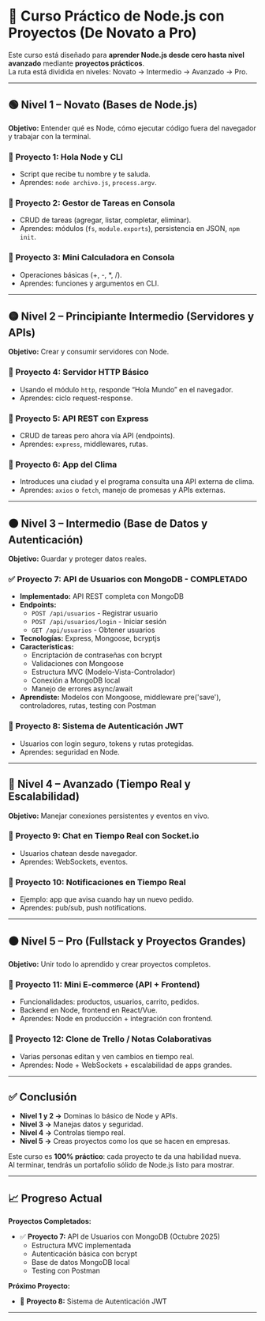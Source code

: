 # 🚀 Curso Práctico de Node.js con Proyectos (De Novato a Pro)

Este curso está diseñado para **aprender Node.js desde cero hasta nivel avanzado** mediante **proyectos prácticos**.  
La ruta está dividida en niveles: Novato → Intermedio → Avanzado → Pro.  

---

## 🟢 Nivel 1 – Novato (Bases de Node.js)
**Objetivo:** Entender qué es Node, cómo ejecutar código fuera del navegador y trabajar con la terminal.

### 📌 Proyecto 1: Hola Node y CLI
- Script que recibe tu nombre y te saluda.
- Aprendes: `node archivo.js`, `process.argv`.

### 📌 Proyecto 2: Gestor de Tareas en Consola
- CRUD de tareas (agregar, listar, completar, eliminar).
- Aprendes: módulos (`fs`, `module.exports`), persistencia en JSON, `npm init`.

### 📌 Proyecto 3: Mini Calculadora en Consola
- Operaciones básicas (+, -, *, /).
- Aprendes: funciones y argumentos en CLI.

---

## 🟡 Nivel 2 – Principiante Intermedio (Servidores y APIs)
**Objetivo:** Crear y consumir servidores con Node.

### 📌 Proyecto 4: Servidor HTTP Básico
- Usando el módulo `http`, responde “Hola Mundo” en el navegador.
- Aprendes: ciclo request-response.

### 📌 Proyecto 5: API REST con Express
- CRUD de tareas pero ahora vía API (endpoints).
- Aprendes: `express`, middlewares, rutas.

### 📌 Proyecto 6: App del Clima
- Introduces una ciudad y el programa consulta una API externa de clima.
- Aprendes: `axios` o `fetch`, manejo de promesas y APIs externas.

---

## 🟠 Nivel 3 – Intermedio (Base de Datos y Autenticación)
**Objetivo:** Guardar y proteger datos reales.

### ✅ Proyecto 7: API de Usuarios con MongoDB - COMPLETADO
- **Implementado:** API REST completa con MongoDB
- **Endpoints:** 
  - `POST /api/usuarios` - Registrar usuario
  - `POST /api/usuarios/login` - Iniciar sesión
  - `GET /api/usuarios` - Obtener usuarios
- **Tecnologías:** Express, Mongoose, bcryptjs
- **Características:**
  - Encriptación de contraseñas con bcrypt
  - Validaciones con Mongoose
  - Estructura MVC (Modelo-Vista-Controlador)
  - Conexión a MongoDB local
  - Manejo de errores async/await
- **Aprendiste:** Modelos con Mongoose, middleware pre('save'), controladores, rutas, testing con Postman

### 📌 Proyecto 8: Sistema de Autenticación JWT
- Usuarios con login seguro, tokens y rutas protegidas.
- Aprendes: seguridad en Node.

---

## 🔴 Nivel 4 – Avanzado (Tiempo Real y Escalabilidad)
**Objetivo:** Manejar conexiones persistentes y eventos en vivo.

### 📌 Proyecto 9: Chat en Tiempo Real con Socket.io
- Usuarios chatean desde navegador.
- Aprendes: WebSockets, eventos.

### 📌 Proyecto 10: Notificaciones en Tiempo Real
- Ejemplo: app que avisa cuando hay un nuevo pedido.
- Aprendes: pub/sub, push notifications.

---

## ⚫ Nivel 5 – Pro (Fullstack y Proyectos Grandes)
**Objetivo:** Unir todo lo aprendido y crear proyectos completos.

### 📌 Proyecto 11: Mini E-commerce (API + Frontend)
- Funcionalidades: productos, usuarios, carrito, pedidos.
- Backend en Node, frontend en React/Vue.
- Aprendes: Node en producción + integración con frontend.

### 📌 Proyecto 12: Clone de Trello / Notas Colaborativas
- Varias personas editan y ven cambios en tiempo real.
- Aprendes: Node + WebSockets + escalabilidad de apps grandes.

---

## ✅ Conclusión
- **Nivel 1 y 2 →** Dominas lo básico de Node y APIs.  
- **Nivel 3 →** Manejas datos y seguridad.  
- **Nivel 4 →** Controlas tiempo real.  
- **Nivel 5 →** Creas proyectos como los que se hacen en empresas.  

Este curso es **100% práctico**: cada proyecto te da una habilidad nueva.  
Al terminar, tendrás un portafolio sólido de Node.js listo para mostrar.

---
## 📈 Progreso Actual

**Proyectos Completados:**
- ✅ **Proyecto 7:** API de Usuarios con MongoDB (Octubre 2025)
  - Estructura MVC implementada
  - Autenticación básica con bcrypt
  - Base de datos MongoDB local
  - Testing con Postman

**Próximo Proyecto:**
- 🔄 **Proyecto 8:** Sistema de Autenticación JWT

---